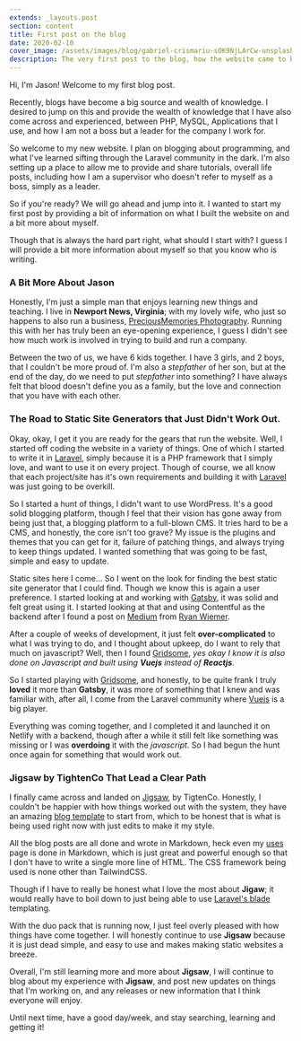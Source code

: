 ```yaml
---
extends: _layouts.post
section: content
title: First post on the blog
date: 2020-02-10
cover_image: /assets/images/blog/gabriel-crismariu-sOK9NjLArCw-unsplash.jpg
description: The very first post to the blog, how the website came to be, trails and errors, and more about Jason.
---
```


Hi, I'm Jason!  Welcome to my first blog post.

Recently, blogs have become a big source and wealth of knowledge.  I desired to jump on this and provide the wealth of knowledge that I have also come across and experienced, between PHP, MySQL, Applications that I use, and how I am not a boss but a leader for the company I work for. 

So welcome to my new website.  I plan on blogging about programming, and what I've learned sifting through the Laravel community in the dark.  I'm also setting up a place to allow me to provide and share tutorials, overall life posts, including how I am a supervisor who doesn't refer to myself as a boss, simply as a leader.

So if you're ready? We will go ahead and jump into it.  I wanted to start my first post by providing a bit of information on what I built the website on and a bit more about myself.

Though that is always the hard part right, what should I start with?  I guess I will provide a bit more information about myself so that you know who is writing.

### A Bit More About Jason

Honestly, I'm just a simple man that enjoys learning new things and teaching.  I live in **Newport News, Virginia**; with my lovely wife, who just so happens to also run a business, [PreciousMemories Photography](https://preciousmemories.photography).  Running this with her has truly been an eye-opening experience, I guess I didn't see how much work is involved in trying to build and run a company.

Between the two of us, we have 6 kids together.  I have 3 girls, and 2 boys, that I couldn't be more proud of.  I'm also a *stepfather* of her son, but at the end of the day, do we need to put *stepfather* into something?  I have always felt that blood doesn't define you as a family, but the love and connection that you have with each other.

### The Road to Static Site Generators that Just Didn't Work Out.

Okay, okay, I get it you are ready for the gears that run the website. Well, I started off coding the website in a variety of things.  One of which I started to write it in [Laravel](https://laravel.com), simply because it is a PHP framework that I simply love, and want to use it on every project.  Though of course, we all know that each project/site has it's own requirements and building it with [Laravel](https://laravel.com) was just going to be overkill. 

So I started a hunt of things, I didn't want to use WordPress.  It's a good solid blogging platform, though I feel that their vision has gone away from being just that, a blogging platform to a full-blown CMS.  It tries hard to be a CMS, and honestly, the core isn't too grave? My issue is the plugins and themes that you can get for it, failure of patching things, and always trying to keep things updated.  I wanted something that was going to be fast, simple and easy to update.

Static sites here I come... So I went on the look for finding the best static site generator that I could find.  Though we know this is again a user preference.  I started looking at and working with [Gatsby](https://www.gatsbyjs.org/), it was solid and felt great using it.  I started looking at that and using Contentful as the backend after I found a post on [Medium](https://medium.com/@ryanwiemer/gatsby-and-the-jam-stack-91e31508f364) from [Ryan Wiemer](https://medium.com/@ryanwiemer).

After a couple of weeks of development, it just felt **over-complicated** to what I was trying to do, and I thought about upkeep, do I want to rely that much on javascript?  Well, then I found [Gridsome](https://gridsome.org/), *yes okay I know it is also done on Javascript and built using **Vuejs** instead of **Reactjs**.*

So I started playing with [Gridsome](https://gridsome.org/), and honestly, to be quite frank I truly **loved** it more than **Gatsby**, it was more of something that I knew and was familiar with, after all, I come from the Laravel community where [Vuejs](https://vuejs.org/) is a big player. 

Everything was coming together, and I completed it and launched it on Netlify with a backend, though after a while it still felt like something was missing or I was **overdoing** it with the *javascript*.  So I had begun the hunt once again for something that would work out.

### Jigsaw by TightenCo That Lead a Clear Path

I finally came across and landed on [Jigsaw](https://jigsaw.tighten.co/), by TigtenCo.  Honestly, I couldn't be happier with how things worked out with the system, they have an amazing [blog template](https://github.com/tightenco/jigsaw-blog-template) to start from, which to be honest that is what is being used right now with just edits to make it my style. 

All the blog posts are all done and wrote in Markdown, heck even my [uses](https://jasonkenyon.me/uses) page is done in Markdown, which is just great and powerful enough so that I don't have to write a single more line of HTML.   The CSS framework being used is none other than TailwindCSS.

Though if I have to really be honest what I love the most about **Jigaw**;  it would really have to boil down to just being able to use [Laravel's blade](https://laravel.com/docs/master/blade) templating. 

With the duo pack that is running now, I just feel overly pleased with how things have come together.  I will honestly continue to use **Jigsaw** because it is just dead simple, and easy to use and makes making static websites a breeze.

Overall, I'm still learning more and more about **Jigsaw**, I will continue to blog about my experience with **Jigsaw**, and post new updates on things that I'm working on, and any releases or new information that I think everyone will enjoy.

Until next time, have a good day/week, and stay searching, learning and getting it!
